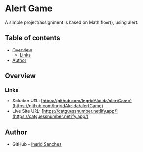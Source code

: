 # Alert Game 

A simple project/assignment is based on Math.floor(), using alert. 

## Table of contents

- [Overview](#overview)
  - [Links](#links)
- [Author](#author)

## Overview
### Links

- Solution URL: [https://github.com/IngridAkeida/alertGame](https://github.com/IngridAkeida/alertGame)
- Live Site URL: [https://catguessnumber.netlify.app/](https://catguessnumber.netlify.app/)


## Author

- GitHub - [Ingrid Sanches](https://github.com/ingridAkeida)




